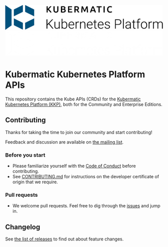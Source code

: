 <p align="center">
  <img src="https://raw.githubusercontent.com/kubermatic/kubermatic/main/docs/kkp-logo.png#gh-light-mode-only" width="700px" />
  <img src="https://raw.githubusercontent.com/kubermatic/kubermatic/main/docs/kkp-logo-dark.png#gh-dark-mode-only" width="700px" />
</p>

# Kubermatic Kubernetes Platform APIs

This repository contains the Kube APIs (CRDs) for the  [Kubermatic Kubernetes Platform (KKP)](https://github.com/kubermatic/kubermatic), both for the Community and Enterprise Editions.

## Contributing

Thanks for taking the time to join our community and start contributing!

Feedback and discussion are available on [the mailing list][11].

### Before you start

* Please familiarize yourself with the [Code of Conduct][4] before contributing.
* See [CONTRIBUTING.md][2] for instructions on the developer certificate of origin that we require.

### Pull requests

* We welcome pull requests. Feel free to dig through the [issues][1] and jump in.

## Changelog

See [the list of releases][3] to find out about feature changes.

[1]: https://github.com/kubermatic/apis/issues
[2]: https://github.com/kubermatic/apis/blob/master/CONTRIBUTING.md
[3]: https://github.com/kubermatic/apis/releases
[4]: https://github.com/kubermatic/apis/blob/master/CODE_OF_CONDUCT.md

[11]: https://groups.google.com/forum/#!forum/kubermatic-dev
[15]: http://slack.kubermatic.io/
